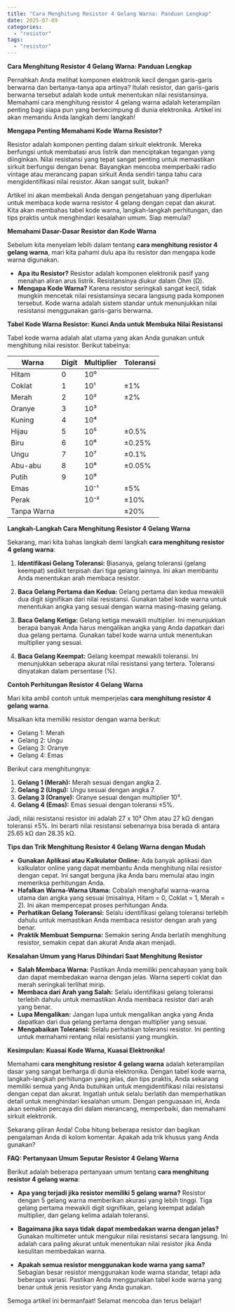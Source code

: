 ```yaml
---
title: "Cara Menghitung Resistor 4 Gelang Warna: Panduan Lengkap"
date: 2025-07-09
categories: 
  - "resistor"
tags: 
  - "resistor"
---
```


**Cara Menghitung Resistor 4 Gelang Warna: Panduan Lengkap**

Pernahkah Anda melihat komponen elektronik kecil dengan garis-garis berwarna dan bertanya-tanya apa artinya? Itulah resistor, dan garis-garis berwarna tersebut adalah kode untuk menentukan nilai resistansinya. Memahami cara menghitung resistor 4 gelang warna adalah keterampilan penting bagi siapa pun yang berkecimpung di dunia elektronika. Artikel ini akan memandu Anda langkah demi langkah!

**Mengapa Penting Memahami Kode Warna Resistor?**

Resistor adalah komponen penting dalam sirkuit elektronik. Mereka berfungsi untuk membatasi arus listrik dan menciptakan tegangan yang diinginkan. Nilai resistansi yang tepat sangat penting untuk memastikan sirkuit berfungsi dengan benar. Bayangkan mencoba memperbaiki radio vintage atau merancang papan sirkuit Anda sendiri tanpa tahu cara mengidentifikasi nilai resistor. Akan sangat sulit, bukan?

Artikel ini akan membekali Anda dengan pengetahuan yang diperlukan untuk membaca kode warna resistor 4 gelang dengan cepat dan akurat. Kita akan membahas tabel kode warna, langkah-langkah perhitungan, dan tips praktis untuk menghindari kesalahan umum. Siap memulai?

**Memahami Dasar-Dasar Resistor dan Kode Warna**

Sebelum kita menyelam lebih dalam tentang **cara menghitung resistor 4 gelang warna**, mari kita pahami dulu apa itu resistor dan mengapa kode warna digunakan.

- **Apa itu Resistor?** Resistor adalah komponen elektronik pasif yang menahan aliran arus listrik. Resistansinya diukur dalam Ohm (Ω).
- **Mengapa Kode Warna?** Karena resistor seringkali sangat kecil, tidak mungkin mencetak nilai resistansinya secara langsung pada komponen tersebut. Kode warna adalah sistem standar untuk menunjukkan nilai resistansi menggunakan garis-garis berwarna.

**Tabel Kode Warna Resistor: Kunci Anda untuk Membuka Nilai Resistansi**

Tabel kode warna adalah alat utama yang akan Anda gunakan untuk menghitung nilai resistor. Berikut tabelnya:

| Warna | Digit | Multiplier | Toleransi |
| --- | --- | --- | --- |
| Hitam | 0 | 10⁰ |  |
| Coklat | 1 | 10¹ | ±1% |
| Merah | 2 | 10² | ±2% |
| Oranye | 3 | 10³ |  |
| Kuning | 4 | 10⁴ |  |
| Hijau | 5 | 10⁵ | ±0.5% |
| Biru | 6 | 10⁶ | ±0.25% |
| Ungu | 7 | 10⁷ | ±0.1% |
| Abu-abu | 8 | 10⁸ | ±0.05% |
| Putih | 9 | 10⁹ |  |
| Emas |  | 10⁻¹ | ±5% |
| Perak |  | 10⁻² | ±10% |
| Tanpa Warna |  |  | ±20% |

**Langkah-Langkah Cara Menghitung Resistor 4 Gelang Warna**

Sekarang, mari kita bahas langkah demi langkah **cara menghitung resistor 4 gelang warna**:

1. **Identifikasi Gelang Toleransi:** Biasanya, gelang toleransi (gelang keempat) sedikit terpisah dari tiga gelang lainnya. Ini akan membantu Anda menentukan arah membaca resistor.
    
2. **Baca Gelang Pertama dan Kedua:** Gelang pertama dan kedua mewakili dua digit signifikan dari nilai resistansi. Gunakan tabel kode warna untuk menentukan angka yang sesuai dengan warna masing-masing gelang.
    
3. **Baca Gelang Ketiga:** Gelang ketiga mewakili multiplier. Ini menunjukkan berapa banyak Anda harus mengalikan angka yang Anda dapatkan dari dua gelang pertama. Gunakan tabel kode warna untuk menentukan multiplier yang sesuai.
    
4. **Baca Gelang Keempat:** Gelang keempat mewakili toleransi. Ini menunjukkan seberapa akurat nilai resistansi yang tertera. Toleransi dinyatakan dalam persentase (%).
    

**Contoh Perhitungan Resistor 4 Gelang Warna**

Mari kita ambil contoh untuk memperjelas **cara menghitung resistor 4 gelang warna**.

Misalkan kita memiliki resistor dengan warna berikut:

- Gelang 1: Merah
- Gelang 2: Ungu
- Gelang 3: Oranye
- Gelang 4: Emas

Berikut cara menghitungnya:

1. **Gelang 1 (Merah):** Merah sesuai dengan angka 2.
2. **Gelang 2 (Ungu):** Ungu sesuai dengan angka 7.
3. **Gelang 3 (Oranye):** Oranye sesuai dengan multiplier 10³.
4. **Gelang 4 (Emas):** Emas sesuai dengan toleransi ±5%.

Jadi, nilai resistansi resistor ini adalah 27 x 10³ Ohm atau 27 kΩ dengan toleransi ±5%. Ini berarti nilai resistansi sebenarnya bisa berada di antara 25.65 kΩ dan 28.35 kΩ.

**Tips dan Trik Menghitung Resistor 4 Gelang Warna dengan Mudah**

- **Gunakan Aplikasi atau Kalkulator Online:** Ada banyak aplikasi dan kalkulator online yang dapat membantu Anda menghitung nilai resistor dengan cepat. Ini sangat berguna jika Anda baru memulai atau ingin memeriksa perhitungan Anda.
- **Hafalkan Warna-Warna Utama:** Cobalah menghafal warna-warna utama dan angka yang sesuai (misalnya, Hitam = 0, Coklat = 1, Merah = 2). Ini akan mempercepat proses perhitungan Anda.
- **Perhatikan Gelang Toleransi:** Selalu identifikasi gelang toleransi terlebih dahulu untuk memastikan Anda membaca resistor dengan arah yang benar.
- **Praktik Membuat Sempurna:** Semakin sering Anda berlatih menghitung resistor, semakin cepat dan akurat Anda akan menjadi.

**Kesalahan Umum yang Harus Dihindari Saat Menghitung Resistor**

- **Salah Membaca Warna:** Pastikan Anda memiliki pencahayaan yang baik dan dapat membedakan warna dengan jelas. Warna seperti coklat dan merah seringkali terlihat mirip.
- **Membaca dari Arah yang Salah:** Selalu identifikasi gelang toleransi terlebih dahulu untuk memastikan Anda membaca resistor dari arah yang benar.
- **Lupa Mengalikan:** Jangan lupa untuk mengalikan angka yang Anda dapatkan dari dua gelang pertama dengan multiplier yang sesuai.
- **Mengabaikan Toleransi:** Selalu perhatikan toleransi resistor. Ini penting untuk memahami rentang nilai resistansi yang mungkin.

**Kesimpulan: Kuasai Kode Warna, Kuasai Elektronika!**

Memahami **cara menghitung resistor 4 gelang warna** adalah keterampilan dasar yang sangat berharga di dunia elektronika. Dengan tabel kode warna, langkah-langkah perhitungan yang jelas, dan tips praktis, Anda sekarang memiliki semua yang Anda butuhkan untuk mengidentifikasi nilai resistansi dengan cepat dan akurat. Ingatlah untuk selalu berlatih dan memperhatikan detail untuk menghindari kesalahan umum. Dengan penguasaan ini, Anda akan semakin percaya diri dalam merancang, memperbaiki, dan memahami sirkuit elektronik.

Sekarang giliran Anda! Coba hitung beberapa resistor dan bagikan pengalaman Anda di kolom komentar. Apakah ada trik khusus yang Anda gunakan?

**FAQ: Pertanyaan Umum Seputar Resistor 4 Gelang Warna**

Berikut adalah beberapa pertanyaan umum tentang **cara menghitung resistor 4 gelang warna**:

- **Apa yang terjadi jika resistor memiliki 5 gelang warna?** Resistor dengan 5 gelang warna memberikan akurasi yang lebih tinggi. Tiga gelang pertama mewakili digit signifikan, gelang keempat adalah multiplier, dan gelang kelima adalah toleransi.
    
- **Bagaimana jika saya tidak dapat membedakan warna dengan jelas?** Gunakan multimeter untuk mengukur nilai resistansi secara langsung. Ini adalah cara paling akurat untuk menentukan nilai resistor jika Anda kesulitan membedakan warna.
    
- **Apakah semua resistor menggunakan kode warna yang sama?** Sebagian besar resistor menggunakan kode warna standar, tetapi ada beberapa variasi. Pastikan Anda menggunakan tabel kode warna yang benar untuk jenis resistor yang Anda gunakan.
    

Semoga artikel ini bermanfaat! Selamat mencoba dan terus belajar!
